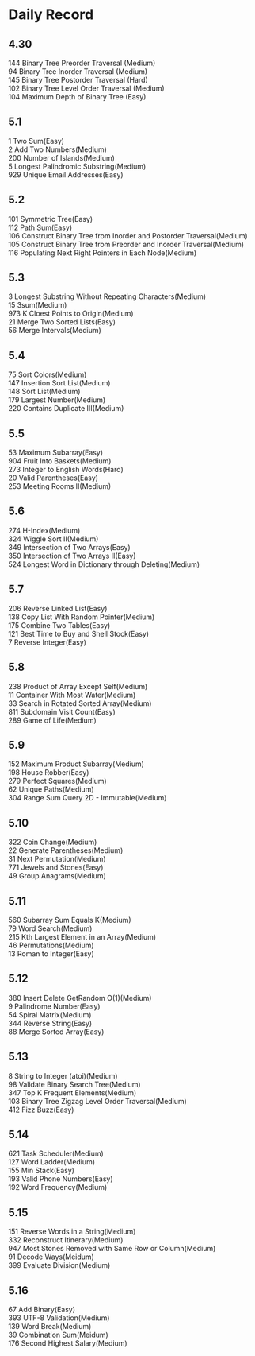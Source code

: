 # Daily Record
## 4.30
 144 Binary Tree Preorder Traversal (Medium)  
 94 Binary Tree Inorder Traversal (Medium)  
 145 Binary Tree Postorder Traversal (Hard)  
 102 Binary Tree Level Order Traversal (Medium)  
 104 Maximum Depth of Binary Tree (Easy)  
 
## 5.1
 1 Two Sum(Easy)  
 2 Add Two Numbers(Medium)  
 200 Number of Islands(Medium)  
 5 Longest Palindromic Substring(Medium)  
 929 Unique Email Addresses(Easy)  
 
## 5.2
 101 Symmetric Tree(Easy)  
 112 Path Sum(Easy)  
 106 Construct Binary Tree from Inorder and Postorder Traversal(Medium)  
 105 Construct Binary Tree from Preorder and Inorder Traversal(Medium)  
 116 Populating Next Right Pointers in Each Node(Medium)  

## 5.3
 3 Longest Substring Without Repeating Characters(Medium)  
 15 3sum(Medium)  
 973 K Cloest Points to Origin(Medium)  
 21 Merge Two Sorted Lists(Easy)  
 56 Merge Intervals(Medium)  

## 5.4
 75 Sort Colors(Medium)  
 147 Insertion Sort List(Medium)  
 148 Sort List(Medium)  
 179 Largest Number(Medium)  
 220 Contains Duplicate III(Medium)  

## 5.5  
 53 Maximum Subarray(Easy)  
 904 Fruit Into Baskets(Medium)  
 273 Integer to English Words(Hard)  
 20 Valid Parentheses(Easy)  
 253 Meeting Rooms II(Medium)

## 5.6
 274 H-Index(Medium)  
 324 Wiggle Sort II(Medium)  
 349 Intersection of Two Arrays(Easy)  
 350 Intersection of Two Arrays II(Easy)  
 524 Longest Word in Dictionary through Deleting(Medium)  

## 5.7  
 206 Reverse Linked List(Easy)  
 138 Copy List With Random Pointer(Medium)  
 175 Combine Two Tables(Easy)  
 121 Best Time to Buy and Shell Stock(Easy)  
 7 Reverse Integer(Easy)  

## 5.8
 238 Product of Array Except Self(Medium)  
 11	Container With Most Water(Medium)  
 33	Search in Rotated Sorted Array(Medium)  
 811 Subdomain Visit Count(Easy)  
 289 Game of Life(Medium)  
 
## 5.9  
 152 Maximum Product Subarray(Medium)  
 198 House Robber(Easy)  
 279 Perfect Squares(Medium)  
 62 Unique Paths(Medium)  
 304 Range Sum Query 2D - Immutable(Medium)

## 5.10  
 322 Coin Change(Medium)  
 22	Generate Parentheses(Medium)  
 31	Next Permutation(Medium)  
 771 Jewels and Stones(Easy)  
 49	Group Anagrams(Medium)  

## 5.11  
 560 Subarray Sum Equals K(Medium)  
 79	Word Search(Medium)  
 215 Kth Largest Element in an Array(Medium)  
 46	Permutations(Medium)  
 13	Roman to Integer(Easy)  

## 5.12  
 380 Insert Delete GetRandom O(1)(Medium)  
 9 Palindrome Number(Easy)  
 54	Spiral Matrix(Medium)  
 344 Reverse String(Easy)  
 88	Merge Sorted Array(Easy)  

## 5.13  
 8 String to Integer (atoi)(Medium)  
 98 Validate Binary Search Tree(Medium)  
 347 Top K Frequent Elements(Medium)  
 103 Binary Tree Zigzag Level Order Traversal(Medium)  
 412 Fizz Buzz(Easy)  
 
## 5.14
 621 Task Scheduler(Medium)  
 127 Word Ladder(Medium)  
 155 Min Stack(Easy)  
 193 Valid Phone Numbers(Easy)     
 192 Word Frequency(Medium)  

## 5.15
 151 Reverse Words in a String(Medium)  
 332 Reconstruct Itinerary(Medium)  
 947 Most Stones Removed with Same Row or Column(Medium)  
 91 Decode Ways(Meidum)  
 399 Evaluate Division(Medium)  

## 5.16  
 67	Add Binary(Easy)       
 393 UTF-8 Validation(Medium)  
 139 Word Break(Medium)  
 39 Combination Sum(Meidum)  
 176 Second Highest Salary(Medium)  